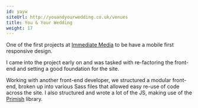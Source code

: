 ```yaml
---
id: yayw
siteUrl: http://youandyourwedding.co.uk/venues
title: You & Your Wedding
weight: 17
---
```


One of the first projects at [Immediate Media](http://www.immediate.co.uk/)
to be have a mobile first responsive design.

I came into the project early on and was tasked with re-factoring the
front-end and setting a good foundation for the site.

Working with another front-end developer, we structured a modular front-end,
broken up into various Sass files that allowed easy re-use of code across
the site. I also structured and wrote a lot of the JS, making use of the
[Primish](https://github.com/DimitarChristoff/primish) library.
